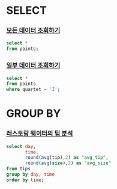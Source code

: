 # SELECT
### [모든 데이터 조회하기](https://solvesql.com/problems/select-all/)
```sql
select *
from points;
```
### [일부 데이터 조회하기](https://solvesql.com/problems/select-where/)
```sql
select *
from points
where quartet = 'I';
```

# GROUP BY
### [레스토랑 웨이터의 팁 분석](https://solvesql.com/problems/tip-analysis/)
```sql
select day,
       time,
       round(avg(tip),2) as "avg_tip",
       round(avg(size),2) as "avg_size"
from tips
group by day, time
order by time;
```
